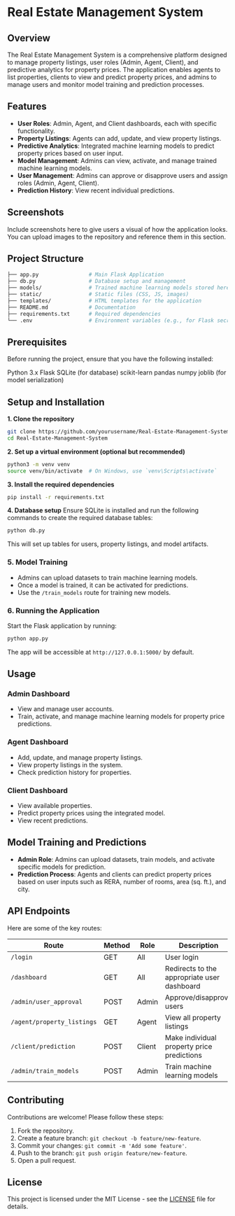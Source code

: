 # Real Estate Management System

## Overview

The Real Estate Management System is a comprehensive platform designed to manage property listings, user roles (Admin, Agent, Client), and predictive analytics for property prices. The application enables agents to list properties, clients to view and predict property prices, and admins to manage users and monitor model training and prediction processes.

## Features

- **User Roles**: Admin, Agent, and Client dashboards, each with specific functionality.
- **Property Listings**: Agents can add, update, and view property listings.
- **Predictive Analytics**: Integrated machine learning models to predict property prices based on user input.
- **Model Management**: Admins can view, activate, and manage trained machine learning models.
- **User Management**: Admins can approve or disapprove users and assign roles (Admin, Agent, Client).
- **Prediction History**: View recent individual predictions.
  
## Screenshots
Include screenshots here to give users a visual of how the application looks. You can upload images to the repository and reference them in this section.

## Project Structure

```bash
├── app.py                # Main Flask Application 
├── db.py                 # Database setup and management 
├── models/               # Trained machine learning models stored here 
├── static/               # Static files (CSS, JS, images) 
├── templates/            # HTML templates for the application 
├── README.md             # Documentation 
├── requirements.txt      # Required dependencies 
└── .env                  # Environment variables (e.g., for Flask secret key) 
```

## Prerequisites
Before running the project, ensure that you have the following installed:

Python 3.x
Flask
SQLite (for database)
scikit-learn
pandas
numpy
joblib (for model serialization)

## Setup and Installation
**1. Clone the repository**
```sh
git clone https://github.com/yourusername/Real-Estate-Management-System.git
cd Real-Estate-Management-System
```
**2. Set up a virtual environment (optional but recommended)**
```sh
python3 -m venv venv
source venv/bin/activate  # On Windows, use `venv\Scripts\activate`
```
**3. Install the required dependencies**
```sh
pip install -r requirements.txt
```
**4. Database setup**
Ensure SQLite is installed and run the following commands to create the required database tables:
```sh
python db.py
```
This will set up tables for users, property listings, and model artifacts.

### 5. Model Training

- Admins can upload datasets to train machine learning models.
- Once a model is trained, it can be activated for predictions.
- Use the `/train_models` route for training new models.

### 6. Running the Application

Start the Flask application by running:

```bash
python app.py
```

The app will be accessible at `http://127.0.0.1:5000/` by default.

## Usage

### Admin Dashboard

- View and manage user accounts.
- Train, activate, and manage machine learning models for property price predictions.

### Agent Dashboard

- Add, update, and manage property listings.
- View property listings in the system.
- Check prediction history for properties.

### Client Dashboard

- View available properties.
- Predict property prices using the integrated model.
- View recent predictions.

## Model Training and Predictions

- **Admin Role**: Admins can upload datasets, train models, and activate specific models for prediction.
- **Prediction Process**: Agents and clients can predict property prices based on user inputs such as RERA, number of rooms, area (sq. ft.), and city.

## API Endpoints

Here are some of the key routes:

| Route                     | Method | Role  | Description                                    |
|----------------------------|--------|-------|------------------------------------------------|
| `/login`                   | GET    | All   | User login                                    |
| `/dashboard`               | GET    | All   | Redirects to the appropriate user dashboard    |
| `/admin/user_approval`     | POST   | Admin | Approve/disapprove users                      |
| `/agent/property_listings` | GET    | Agent | View all property listings                    |
| `/client/prediction`       | POST   | Client| Make individual property price predictions    |
| `/admin/train_models`      | POST   | Admin | Train machine learning models                 |

## Contributing

Contributions are welcome! Please follow these steps:

1. Fork the repository.
2. Create a feature branch: `git checkout -b feature/new-feature`.
3. Commit your changes: `git commit -m 'Add some feature'`.
4. Push to the branch: `git push origin feature/new-feature`.
5. Open a pull request.

## License

This project is licensed under the MIT License - see the [LICENSE](LICENSE) file for details.
